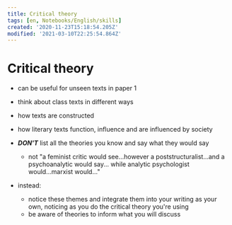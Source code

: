 ```yaml
---
title: Critical theory
tags: [en, Notebooks/English/skills]
created: '2020-11-23T15:18:54.205Z'
modified: '2021-03-10T22:25:54.864Z'
---
```


# Critical theory

- can be useful for unseen texts in paper 1
- think about class texts in different ways
- how texts are constructed
- how literary texts function, influence and are influenced by society


- ***DON'T*** list all the theories you know and say what they would say
  - not "a feminist critic would see...however a poststructuralist...and a psychoanalytic would say... while analytic psychologist would...marxist would..."
- instead:
  - notice these themes and integrate them into your writing as your own, noticing as you do the critical theory you're using
  - be aware of theories to inform what you will discuss


